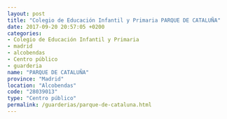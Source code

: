 ```yaml
---
layout: post
title: "Colegio de Educación Infantil y Primaria PARQUE DE CATALUÑA"
date: 2017-09-20 20:57:05 +0200
categories:
- Colegio de Educación Infantil y Primaria
- madrid
- alcobendas
- Centro público
- guarderia
name: "PARQUE DE CATALUÑA"
province: "Madrid"
location: "Alcobendas"
code: "28039013"
type: "Centro público"
permalink: /guarderias/parque-de-cataluna.html
---
```

